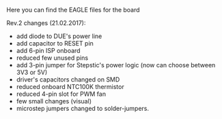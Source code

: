 Here you can find the EAGLE files for the board

Rev.2 changes (21.02.2017):
- add diode to DUE's power line
- add capacitor to RESET pin
- add 6-pin ISP onboard
- reduced few unused pins
- add 3-pin jumper for Stepstic's power logic (now can choose between 3V3 or 5V)
- driver's capacitors changed on SMD
- reduced onboard NTC100K thermistor
- reduced 4-pin slot for PWM fan
- few small changes (visual)
- microstep jumpers changed to solder-jumpers.
